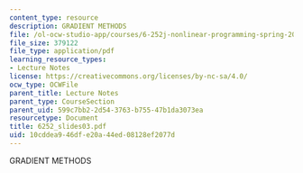 ```yaml
---
content_type: resource
description: GRADIENT METHODS
file: /ol-ocw-studio-app/courses/6-252j-nonlinear-programming-spring-2003/10cddea946dfe20a44ed08128ef2077d_6252_slides03.pdf
file_size: 379122
file_type: application/pdf
learning_resource_types:
- Lecture Notes
license: https://creativecommons.org/licenses/by-nc-sa/4.0/
ocw_type: OCWFile
parent_title: Lecture Notes
parent_type: CourseSection
parent_uid: 599c7bb2-2d54-3763-b755-47b1da3073ea
resourcetype: Document
title: 6252_slides03.pdf
uid: 10cddea9-46df-e20a-44ed-08128ef2077d
---
```

GRADIENT METHODS